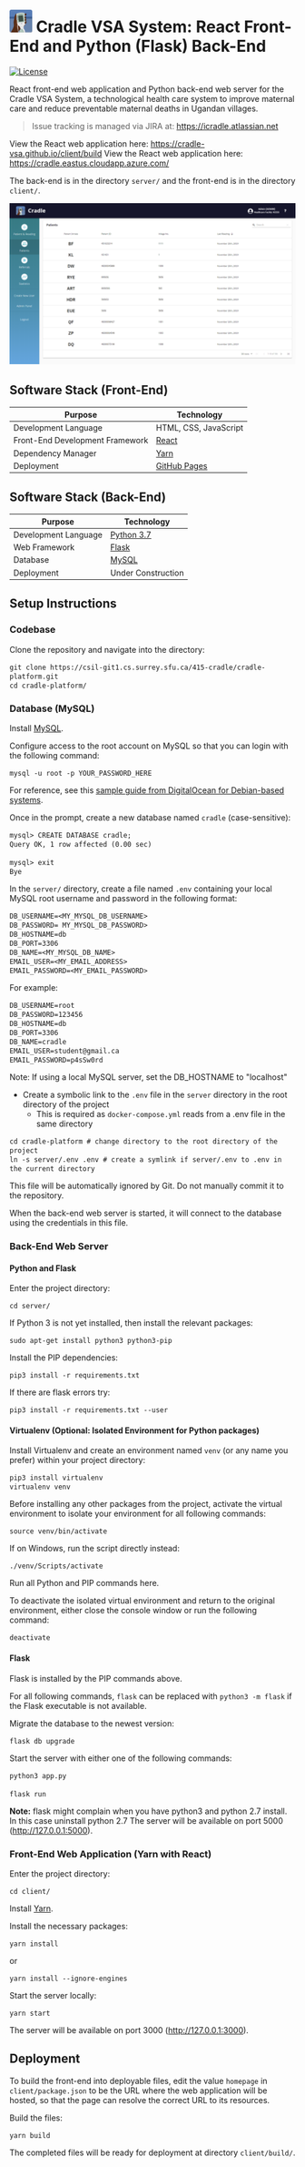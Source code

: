 # <img src="readme-img/logo.png" width=40> Cradle VSA System: React Front-End and Python (Flask) Back-End

[![License](https://img.shields.io/github/license/Cradle-VSA/cradle-vsa.github.io)](https://github.com/Cradle-VSA/cradle-vsa.github.io/blob/master/LICENCE)

React front-end web application and Python back-end web server for the Cradle VSA System, a technological health care system to improve maternal care and reduce preventable maternal deaths in Ugandan villages.

> Issue tracking is managed via JIRA at: https://icradle.atlassian.net

View the React web application here: https://cradle-vsa.github.io/client/build
View the React web application here: https://cradle.eastus.cloudapp.azure.com/


The back-end is in the directory `server/` and the front-end is in the directory `client/`.

![Screenshot](readme-img/screenshot.png)

## Software Stack (Front-End)

| Purpose | Technology |
| --- | --- |
| Development Language | HTML, CSS, JavaScript |
| Front-End Development Framework | [React](https://reactjs.org/) |
| Dependency Manager | [Yarn](https://yarnpkg.com/) |
| Deployment | [GitHub Pages](https://pages.github.com/) |

## Software Stack (Back-End)

| Purpose | Technology |
| --- | --- |
| Development Language | [Python 3.7](https://www.python.org/downloads/release/python-370/) |
| Web Framework | [Flask](https://www.fullstackpython.com/flask.html) |
| Database | [MySQL](https://www.mysql.com/) |
| Deployment | Under Construction |

## Setup Instructions

### Codebase

Clone the repository and navigate into the directory:
```shell
git clone https://csil-git1.cs.surrey.sfu.ca/415-cradle/cradle-platform.git
cd cradle-platform/
```

### Database (MySQL)

Install [MySQL](https://www.mysql.com/).

Configure access to the root account on MySQL so that you can login with the following command:
```
mysql -u root -p YOUR_PASSWORD_HERE
```

For reference, see this [sample guide from DigitalOcean for Debian-based systems](https://www.digitalocean.com/community/tutorials/how-to-install-mysql-on-ubuntu-18-04).

Once in the prompt, create a new database named `cradle` (case-sensitive):
```
mysql> CREATE DATABASE cradle;
Query OK, 1 row affected (0.00 sec)

mysql> exit
Bye
```

In the `server/` directory, create a file named `.env` containing your local MySQL root username and password in the following format:
```
DB_USERNAME=<MY_MYSQL_DB_USERNAME>
DB_PASSWORD= MY_MYSQL_DB_PASSWORD>
DB_HOSTNAME=db
DB_PORT=3306
DB_NAME=<MY_MYSQL_DB_NAME>
EMAIL_USER=<MY_EMAIL_ADDRESS>
EMAIL_PASSWORD=<MY_EMAIL_PASSWORD>
```

For example:
```
DB_USERNAME=root
DB_PASSWORD=123456
DB_HOSTNAME=db
DB_PORT=3306
DB_NAME=cradle
EMAIL_USER=student@gmail.ca
EMAIL_PASSWORD=p4sSw0rd
```

Note: If using a local MySQL server, set the DB_HOSTNAME to "localhost"

- Create a symbolic link to the `.env` file in the `server` directory in the root directory of the project
    - This is required as `docker-compose.yml` reads from a .env file in the same directory
```
cd cradle-platform # change directory to the root directory of the project
ln -s server/.env .env # create a symlink if server/.env to .env in the current directory
```

This file will be automatically ignored by Git. Do not manually commit it to the repository.

When the back-end web server is started, it will connect to the database using the credentials in this file.

### Back-End Web Server

#### Python and Flask

Enter the project directory:
```shell
cd server/
```

If Python 3 is not yet installed, then install the relevant packages:
```shell
sudo apt-get install python3 python3-pip
```

Install the PIP dependencies:
```shell
pip3 install -r requirements.txt
```
If there are flask errors try: 
```shell
pip3 install -r requirements.txt --user
```
#### Virtualenv (Optional: Isolated Environment for Python packages)

Install Virtualenv and create an environment named `venv` (or any name you prefer) within your project directory:
```shell
pip3 install virtualenv
virtualenv venv
```

Before installing any other packages from the project, activate the virtual environment to isolate your environment for all following commands:
```shell
source venv/bin/activate
```

If on Windows, run the script directly instead:
```
./venv/Scripts/activate
```

Run all Python and PIP commands here.

To deactivate the isolated virtual environment and return to the original environment, either close the console window or run the following command:
```shell
deactivate
```

#### Flask

Flask is installed by the PIP commands above.

For all following commands, `flask` can be replaced with `python3 -m flask` if the Flask executable is not available.

Migrate the database to the newest version:
```shell
flask db upgrade
```

Start the server with either one of the following commands:
```shell
python3 app.py

flask run
```
**Note:** flask might complain when you have python3 and python 2.7 install. In this case uninstall python 2.7
The server will be available on port 5000 (http://127.0.0.1:5000).

### Front-End Web Application (Yarn with React)

Enter the project directory:
```shell
cd client/
```

Install [Yarn](https://yarnpkg.com/).

Install the necessary packages:
```shell
yarn install
```
or 
```shell
yarn install --ignore-engines
```

Start the server locally:
```shell
yarn start
```

The server will be available on port 3000 (http://127.0.0.1:3000).

## Deployment

To build the front-end into deployable files, edit the value `homepage` in `client/package.json` to be the URL where the web application will be hosted, so that the page can resolve the correct URL to its resources.

Build the files:
```shell
yarn build
```

The completed files will be ready for deployment at directory `client/build/`.
